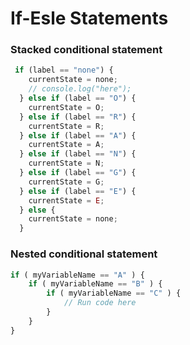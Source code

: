 # If-Esle Statements

### Stacked conditional statement

```javascript
 if (label == "none") {
    currentState = none;
    // console.log("here");
  } else if (label == "O") {
    currentState = O;
  } else if (label == "R") {
    currentState = R;
  } else if (label == "A") {
    currentState = A;
  } else if (label == "N") {
    currentState = N;
  } else if (label == "G") {
    currentState = G;
  } else if (label == "E") {
    currentState = E;
  } else {
    currentState = none;
  }

```



### Nested conditional statement

```javascript
if ( myVariableName == "A" ) {
    if ( myVariableName == "B" ) {
        if ( myVariableName == "C" ) {
            // Run code here
        }
    }
}
```





